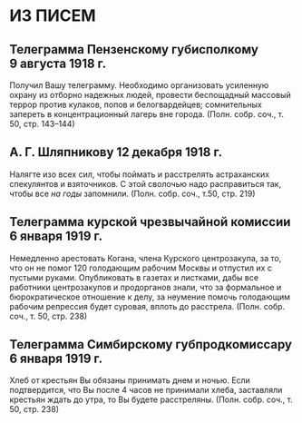 # ИЗ ПИСЕМ

## Телеграмма Пензенскому губисполкому 9 августа 1918 г.

Получил Вашу телеграмму. Необходимо организовать усиленную охрану из отборно надежных людей, провести беспощадный массовый террор против кулаков, попов и белогвардейцев; сомнительных запереть в концентрационный лагерь вне города. (Полн. собр. соч., т. 50, стр. 143–144)

## А. Г. Шляпникову 12 декабря 1918 г.

Налягте изо всех сил, чтобы поймать и расстрелять астраханских спекулянтов и взяточников. С этой сволочью надо расправиться так, чтобы все _на годы_ запомнили. (Полн. собр. соч., т.50, стр. 219)

## Телеграмма курской чрезвычайной комиссии 6 января 1919 г.

Немедленно арестовать Когана, члена Курского центрозакупа, за то, что он не помог 120 голодающим рабочим Москвы и отпустил их с пустыми руками. Опубликовать в газетах и листками, дабы все работники центрозакупов и продорганов знали, что за формальное и бюрократическое отношение к делу, за неумение помочь голодающим рабочим репрессия будет суровая, вплоть до расстрела. (Полн. собр. соч., т. 50, стр. 238)

## Телеграмма Симбирскому губпродкомиссару 6 января 1919 г.

Хлеб от крестьян Вы обязаны принимать днем и ночью. Если подтвердится, что Вы после 4 часов не принимали хлеба, заставляли крестьян ждать до утра, то Вы будете расстреляны. (Полн. собр. соч., т. 50, стр. 238)